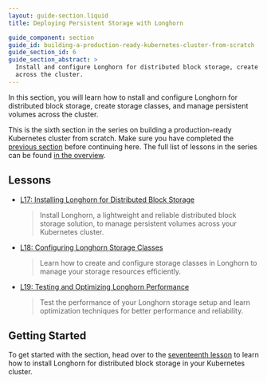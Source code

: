 ```yaml
---
layout: guide-section.liquid
title: Deploying Persistent Storage with Longhorn

guide_component: section
guide_id: building-a-production-ready-kubernetes-cluster-from-scratch
guide_section_id: 6
guide_section_abstract: >
  Install and configure Longhorn for distributed block storage, create storage classes, and manage persistent volumes
  across the cluster.
---
```


In this section, you will learn how to nstall and configure Longhorn for distributed block storage, create storage
classes, and manage persistent volumes across the cluster.

This is the sixth section in the series on building a production-ready Kubernetes cluster from scratch. Make sure you
have completed the [previous section](#) before continuing here. The full list of lessons in the series can be found
[in the overview](/building-a-production-ready-kubernetes-cluster-from-scratch).

## Lessons

- [L17: Installing Longhorn for Distributed Block Storage](/2024/XX/XX/building-a-production-ready-kubernetes-cluster-from-scratch-l17)

  > Install Longhorn, a lightweight and reliable distributed block storage solution, to manage persistent volumes across
  > your Kubernetes cluster.

- [L18: Configuring Longhorn Storage Classes](/2024/XX/XX/building-a-production-ready-kubernetes-cluster-from-scratch-l18)

  > Learn how to create and configure storage classes in Longhorn to manage your storage resources efficiently.

- [L19: Testing and Optimizing Longhorn Performance](/2024/XX/XX/building-a-production-ready-kubernetes-cluster-from-scratch-l19)

  > Test the performance of your Longhorn storage setup and learn optimization techniques for better performance and
  > reliability.

## Getting Started

To get started with the section, head over to the
[seventeenth lesson](/building-a-production-ready-kubernetes-cluster-from-scratch/lession-17) to learn how to install
Longhorn for distributed block storage in your Kubernetes cluster.
